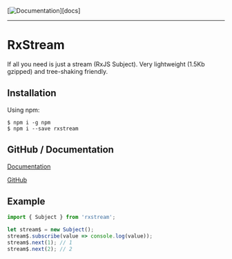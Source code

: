 [![Documentation](https://doc.esdoc.org/github.com/pavvell/rxstream/badge.svg)][docs]

***

# RxStream

If all you need is just a stream (RxJS Subject). Very lightweight (1.5Kb gzipped) and tree-shaking friendly.

## Installation

Using npm:
```shell
$ npm i -g npm
$ npm i --save rxstream
```

## GitHub / Documentation
[Documentation](https://doc.esdoc.org/github.com/pavvell/rxstream/)

[GitHub](https://github.com/pavvell/rxstream)

## Example
```javascript
import { Subject } from 'rxstream';

let stream$ = new Subject();
stream$.subscribe(value => console.log(value));
stream$.next(1); // 1
stream$.next(2); // 2
```